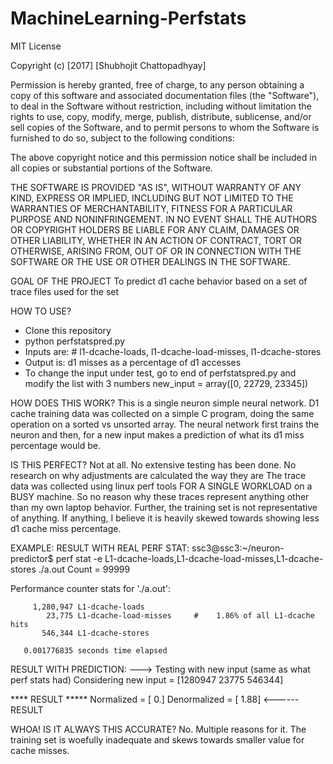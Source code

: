 # MachineLearning-Perfstats

MIT License

Copyright (c) [2017] [Shubhojit Chattopadhyay]

Permission is hereby granted, free of charge, to any person obtaining a copy
of this software and associated documentation files (the "Software"), to deal
in the Software without restriction, including without limitation the rights
to use, copy, modify, merge, publish, distribute, sublicense, and/or sell
copies of the Software, and to permit persons to whom the Software is
furnished to do so, subject to the following conditions:

The above copyright notice and this permission notice shall be included in all
copies or substantial portions of the Software.

THE SOFTWARE IS PROVIDED "AS IS", WITHOUT WARRANTY OF ANY KIND, EXPRESS OR
IMPLIED, INCLUDING BUT NOT LIMITED TO THE WARRANTIES OF MERCHANTABILITY,
FITNESS FOR A PARTICULAR PURPOSE AND NONINFRINGEMENT. IN NO EVENT SHALL THE
AUTHORS OR COPYRIGHT HOLDERS BE LIABLE FOR ANY CLAIM, DAMAGES OR OTHER
LIABILITY, WHETHER IN AN ACTION OF CONTRACT, TORT OR OTHERWISE, ARISING FROM,
OUT OF OR IN CONNECTION WITH THE SOFTWARE OR THE USE OR OTHER DEALINGS IN THE
SOFTWARE.

GOAL OF THE PROJECT
To predict d1 cache behavior based on a set of trace files used for the set

HOW TO USE?
- Clone this repository
- python perfstatspred.py
- Inputs are: # l1-dcache-loads, l1-dcache-load-misses, l1-dcache-stores
- Output is: d1 misses as a percentage of d1 accesses
- To change the input under test, go to end of perfstatspred.py and modify the list with 3 numbers 
  new_input = array([0, 22729, 23345])
  


HOW DOES THIS WORK?
This is a single neuron simple neural network. D1 cache training data was collected on a simple C program, 
doing the same operation on a sorted vs unsorted array. The neural network first trains the neuron and
then, for a new input makes a prediction of what its d1 miss percentage would be.


IS THIS PERFECT?
Not at all. No extensive testing has been done. No research on why adjustments are calculated the way they are
The trace data was collected using linux perf tools FOR A SINGLE WORKLOAD on a BUSY machine. So no reason why these traces represent anything other than my own laptop behavior.
Further, the training set is not representative of anything. If anything, I believe it is heavily skewed towards showing less d1 cache miss percentage.

EXAMPLE:
RESULT WITH REAL PERF STAT:
ssc3@ssc3:~/neuron-predictor$ perf stat -e L1-dcache-loads,L1-dcache-load-misses,L1-dcache-stores ./a.out
Count = 99999

 Performance counter stats for './a.out':

         1,280,947 L1-dcache-loads                                             
            23,775 L1-dcache-load-misses     #    1.86% of all L1-dcache hits  
           546,344 L1-dcache-stores                                            

       0.001776835 seconds time elapsed
       
       
RESULT WITH PREDICTION:
---> Testing with new input (same as what perf stats had)
Considering new input = [1280947   23775  546344]

**** RESULT *****
Normalized = [ 0.]
Denormalized = [ 1.88]  <------ RESULT


WHOA! IS IT ALWAYS THIS ACCURATE?
No. Multiple reasons for it. The training set is woefully inadequate and skews towards smaller value for cache misses.



